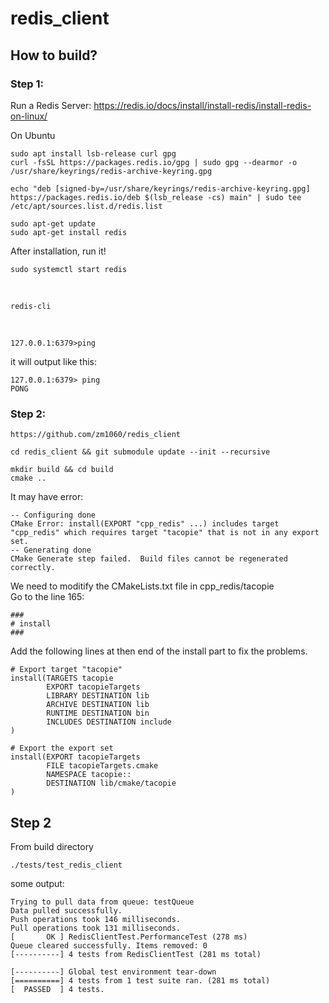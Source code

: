 # redis_client

## How to build?

### Step 1:
Run a Redis Server:
https://redis.io/docs/install/install-redis/install-redis-on-linux/
<br>

On Ubuntu
```shell
sudo apt install lsb-release curl gpg
curl -fsSL https://packages.redis.io/gpg | sudo gpg --dearmor -o /usr/share/keyrings/redis-archive-keyring.gpg

echo "deb [signed-by=/usr/share/keyrings/redis-archive-keyring.gpg] https://packages.redis.io/deb $(lsb_release -cs) main" | sudo tee /etc/apt/sources.list.d/redis.list

sudo apt-get update
sudo apt-get install redis
```
After installation, run it!
```code
sudo systemctl start redis
```
<br>

```code
redis-cli
```
<br>

```code
127.0.0.1:6379>ping
```
it will output like this:
```code
127.0.0.1:6379> ping
PONG
```
### Step 2:
```shell
https://github.com/zm1060/redis_client
```


```shell
cd redis_client && git submodule update --init --recursive
```

```shell
mkdir build && cd build
cmake ..
```

It may have error:
```code
-- Configuring done
CMake Error: install(EXPORT "cpp_redis" ...) includes target "cpp_redis" which requires target "tacopie" that is not in any export set.
-- Generating done
CMake Generate step failed.  Build files cannot be regenerated correctly.
```

We need to moditify the CMakeLists.txt file in cpp_redis/tacopie
<br>
Go to the line 165:
```code
###
# install
###
```
Add the following lines at then end of the install part to fix the problems.
```
# Export target "tacopie"
install(TARGETS tacopie
        EXPORT tacopieTargets
        LIBRARY DESTINATION lib
        ARCHIVE DESTINATION lib
        RUNTIME DESTINATION bin
        INCLUDES DESTINATION include
)

# Export the export set
install(EXPORT tacopieTargets
        FILE tacopieTargets.cmake
        NAMESPACE tacopie::
        DESTINATION lib/cmake/tacopie
)
```

## Step 2
From build directory
```shell
./tests/test_redis_client 
```

some output:
```code
Trying to pull data from queue: testQueue
Data pulled successfully.
Push operations took 146 milliseconds.
Pull operations took 131 milliseconds.
[       OK ] RedisClientTest.PerformanceTest (278 ms)
Queue cleared successfully. Items removed: 0
[----------] 4 tests from RedisClientTest (281 ms total)

[----------] Global test environment tear-down
[==========] 4 tests from 1 test suite ran. (281 ms total)
[  PASSED  ] 4 tests.
```